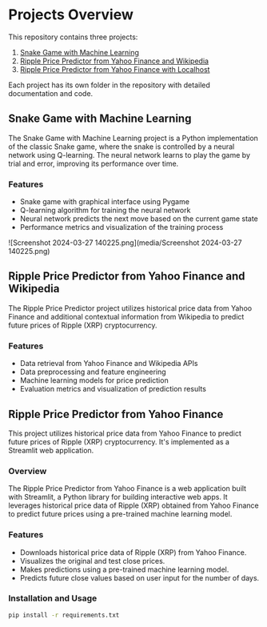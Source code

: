 # Projects Overview

This repository contains three projects:

1. [Snake Game with Machine Learning](#snake_game_ml)
2. [Ripple Price Predictor from Yahoo Finance and Wikipedia](#ripple_price_prediction)
3. [Ripple Price Predictor from Yahoo Finance with Localhost](#ripple_price_prediction_localhost)

Each project has its own folder in the repository with detailed documentation and code.

## Snake Game with Machine Learning

The Snake Game with Machine Learning project is a Python implementation of the classic Snake game, where the snake is controlled by a neural network using Q-learning. The neural network learns to play the game by trial and error, improving its performance over time.

### Features

- Snake game with graphical interface using Pygame
- Q-learning algorithm for training the neural network
- Neural network predicts the next move based on the current game state
- Performance metrics and visualization of the training process

![Screenshot 2024-03-27 140225.png](media/Screenshot 2024-03-27 140225.png)

## Ripple Price Predictor from Yahoo Finance and Wikipedia

The Ripple Price Predictor project utilizes historical price data from Yahoo Finance and additional contextual information from Wikipedia to predict future prices of Ripple (XRP) cryptocurrency.

### Features

- Data retrieval from Yahoo Finance and Wikipedia APIs
- Data preprocessing and feature engineering
- Machine learning models for price prediction
- Evaluation metrics and visualization of prediction results

## Ripple Price Predictor from Yahoo Finance

This project utilizes historical price data from Yahoo Finance to predict future prices of Ripple (XRP) cryptocurrency. It's implemented as a Streamlit web application.

### Overview

The Ripple Price Predictor from Yahoo Finance is a web application built with Streamlit, a Python library for building interactive web apps. It leverages historical price data of Ripple (XRP) obtained from Yahoo Finance to predict future prices using a pre-trained machine learning model.

### Features

- Downloads historical price data of Ripple (XRP) from Yahoo Finance.
- Visualizes the original and test close prices.
- Makes predictions using a pre-trained machine learning model.
- Predicts future close values based on user input for the number of days.

### Installation and Usage

```bash
pip install -r requirements.txt

